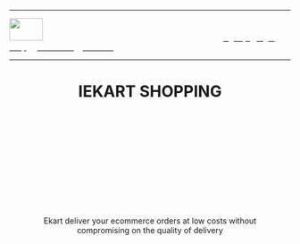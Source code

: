 <html>
<head>
<title>
home page
</title>
</head>
<body background="https://i0.wp.com/stanzaliving.wpcomstaging.com/wp-content/uploads/2022/05/Malls-in-Mumbai.jpg?fit=1000%2C678&ssl=1">

<hr><img src="https://encrypted-tbn0.gstatic.com/images?q=tbn:ANd9GcQXtmlT7IhQUVhDzGrB1CM96alQNdTG0f6SwQ&usqp=CAU" width="60" height="40">&nbsp &nbsp &nbsp &nbsp &nbsp &nbsp &nbsp &nbsp &nbsp &nbsp &nbsp &nbsp &nbsp &nbsp &nbsp &nbsp &nbsp &nbsp &nbsp &nbsp &nbsp &nbsp &nbsp &nbsp &nbsp &nbsp &nbsp &nbsp &nbsp &nbsp &nbsp &nbsp &nbsp &nbsp &nbsp &nbsp &nbsp &nbsp &nbsp &nbsp &nbsp   
<a href="#"><font color="white">signup </font> </a> &nbsp &nbsp<a href="#"><font color="white">login</font></a>&nbsp &nbsp   <a href="https://ecustomer.in/ekart-customer-care/"><font color="white">Help</font></a> &nbsp &nbsp <a href="https://ecustomer.in/ekart-customer-care/"><font color="white">contactus</font></a> &nbsp &nbsp<a href="https://ekartlogistics.com/about_us"><font color="white">Aboutus</font></a><hr>

<center><h1>IEKART SHOPPING</h1></center>
<br><br><br><br><br><br><br><br><br><br><br>



<center>  Ekart deliver your ecommerce orders at low costs without<br> compromising on the quality of delivery</center>

<center>
<h1></h1>
</body>
</html>
